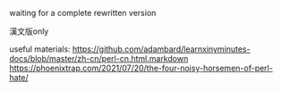 waiting for a complete rewritten version

漢文版only

useful materials: 
https://github.com/adambard/learnxinyminutes-docs/blob/master/zh-cn/perl-cn.html.markdown
https://phoenixtrap.com/2021/07/20/the-four-noisy-horsemen-of-perl-hate/
